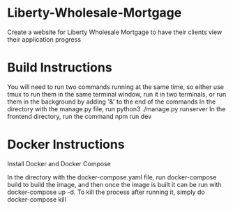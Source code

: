 # Liberty-Wholesale-Mortgage
Create a website for Liberty Wholesale Mortgage to have their clients view their application progress

# Build Instructions
You will need to run two commands running at the same time, so either use tmux to run them in the same terminal window, run it in two terminals, or run them in the background by adding '&' to the end of the commands
In the directory with the manage.py file, run python3 ./manage.py runserver
In the frontend directory, run the command npm run dev

# Docker Instructions
Install Docker and Docker Compose

In the directory with the docker-compose.yaml file, run docker-compose build to build the image,
and then once the image is built it can be run with docker-compose up -d. To kill the process after running it, simply do docker-compose kill
